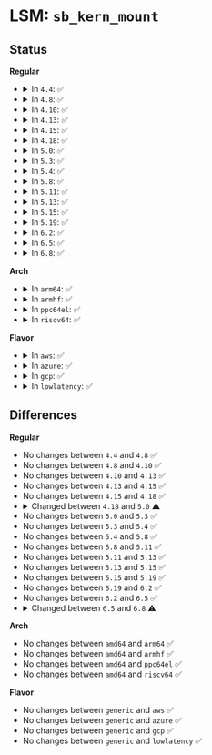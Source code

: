 # LSM: <code>sb_kern_mount</code>

## Status
<b>Regular</b>
<ul>
<li>
<details>
<summary>In <code>4.4</code>: ✅</summary>

```c
int security_sb_kern_mount(struct super_block *sb, int flags, void *data);
```
</details>
</li>
<li>
<details>
<summary>In <code>4.8</code>: ✅</summary>

```c
int security_sb_kern_mount(struct super_block *sb, int flags, void *data);
```
</details>
</li>
<li>
<details>
<summary>In <code>4.10</code>: ✅</summary>

```c
int security_sb_kern_mount(struct super_block *sb, int flags, void *data);
```
</details>
</li>
<li>
<details>
<summary>In <code>4.13</code>: ✅</summary>

```c
int security_sb_kern_mount(struct super_block *sb, int flags, void *data);
```
</details>
</li>
<li>
<details>
<summary>In <code>4.15</code>: ✅</summary>

```c
int security_sb_kern_mount(struct super_block *sb, int flags, void *data);
```
</details>
</li>
<li>
<details>
<summary>In <code>4.18</code>: ✅</summary>

```c
int security_sb_kern_mount(struct super_block *sb, int flags, void *data);
```
</details>
</li>
<li>
<details>
<summary>In <code>5.0</code>: ✅</summary>

```c
int security_sb_kern_mount(struct super_block *sb);
```
</details>
</li>
<li>
<details>
<summary>In <code>5.3</code>: ✅</summary>

```c
int security_sb_kern_mount(struct super_block *sb);
```
</details>
</li>
<li>
<details>
<summary>In <code>5.4</code>: ✅</summary>

```c
int security_sb_kern_mount(struct super_block *sb);
```
</details>
</li>
<li>
<details>
<summary>In <code>5.8</code>: ✅</summary>

```c
int security_sb_kern_mount(struct super_block *sb);
```
</details>
</li>
<li>
<details>
<summary>In <code>5.11</code>: ✅</summary>

```c
int security_sb_kern_mount(struct super_block *sb);
```
</details>
</li>
<li>
<details>
<summary>In <code>5.13</code>: ✅</summary>

```c
int security_sb_kern_mount(struct super_block *sb);
```
</details>
</li>
<li>
<details>
<summary>In <code>5.15</code>: ✅</summary>

```c
int security_sb_kern_mount(struct super_block *sb);
```
</details>
</li>
<li>
<details>
<summary>In <code>5.19</code>: ✅</summary>

```c
int security_sb_kern_mount(struct super_block *sb);
```
</details>
</li>
<li>
<details>
<summary>In <code>6.2</code>: ✅</summary>

```c
int security_sb_kern_mount(struct super_block *sb);
```
</details>
</li>
<li>
<details>
<summary>In <code>6.5</code>: ✅</summary>

```c
int security_sb_kern_mount(struct super_block *sb);
```
</details>
</li>
<li>
<details>
<summary>In <code>6.8</code>: ✅</summary>

```c
int security_sb_kern_mount(const struct super_block *sb);
```
</details>
</li>
</ul>
<b>Arch</b>
<ul>
<li>
<details>
<summary>In <code>arm64</code>: ✅</summary>

```c
int security_sb_kern_mount(struct super_block *sb);
```
</details>
</li>
<li>
<details>
<summary>In <code>armhf</code>: ✅</summary>

```c
int security_sb_kern_mount(struct super_block *sb);
```
</details>
</li>
<li>
<details>
<summary>In <code>ppc64el</code>: ✅</summary>

```c
int security_sb_kern_mount(struct super_block *sb);
```
</details>
</li>
<li>
<details>
<summary>In <code>riscv64</code>: ✅</summary>

```c
int security_sb_kern_mount(struct super_block *sb);
```
</details>
</li>
</ul>
<b>Flavor</b>
<ul>
<li>
<details>
<summary>In <code>aws</code>: ✅</summary>

```c
int security_sb_kern_mount(struct super_block *sb);
```
</details>
</li>
<li>
<details>
<summary>In <code>azure</code>: ✅</summary>

```c
int security_sb_kern_mount(struct super_block *sb);
```
</details>
</li>
<li>
<details>
<summary>In <code>gcp</code>: ✅</summary>

```c
int security_sb_kern_mount(struct super_block *sb);
```
</details>
</li>
<li>
<details>
<summary>In <code>lowlatency</code>: ✅</summary>

```c
int security_sb_kern_mount(struct super_block *sb);
```
</details>
</li>
</ul>

## Differences
<b>Regular</b>
<ul>
<li>
No changes between <code>4.4</code> and <code>4.8</code> ✅
</li>
<li>
No changes between <code>4.8</code> and <code>4.10</code> ✅
</li>
<li>
No changes between <code>4.10</code> and <code>4.13</code> ✅
</li>
<li>
No changes between <code>4.13</code> and <code>4.15</code> ✅
</li>
<li>
No changes between <code>4.15</code> and <code>4.18</code> ✅
</li>
<li>
<details>
<summary>Changed between <code>4.18</code> and <code>5.0</code> ⚠️</summary>
<ul>
<li>
<b>Param removed. </b>
<code>int flags</code>
</li>
<li>
<b>Param removed. </b>
<code>void *data</code>
</li>
</ul>
</details>
</li>
<li>
No changes between <code>5.0</code> and <code>5.3</code> ✅
</li>
<li>
No changes between <code>5.3</code> and <code>5.4</code> ✅
</li>
<li>
No changes between <code>5.4</code> and <code>5.8</code> ✅
</li>
<li>
No changes between <code>5.8</code> and <code>5.11</code> ✅
</li>
<li>
No changes between <code>5.11</code> and <code>5.13</code> ✅
</li>
<li>
No changes between <code>5.13</code> and <code>5.15</code> ✅
</li>
<li>
No changes between <code>5.15</code> and <code>5.19</code> ✅
</li>
<li>
No changes between <code>5.19</code> and <code>6.2</code> ✅
</li>
<li>
No changes between <code>6.2</code> and <code>6.5</code> ✅
</li>
<li>
<details>
<summary>Changed between <code>6.5</code> and <code>6.8</code> ⚠️</summary>
<ul>
<li>
<b>Param type changed. </b>
<code>struct super_block *sb</code> ➡️ <code>const struct super_block *sb</code>
</li>
</ul>
</details>
</li>
</ul>
<b>Arch</b>
<ul>
<li>
No changes between <code>amd64</code> and <code>arm64</code> ✅
</li>
<li>
No changes between <code>amd64</code> and <code>armhf</code> ✅
</li>
<li>
No changes between <code>amd64</code> and <code>ppc64el</code> ✅
</li>
<li>
No changes between <code>amd64</code> and <code>riscv64</code> ✅
</li>
</ul>
<b>Flavor</b>
<ul>
<li>
No changes between <code>generic</code> and <code>aws</code> ✅
</li>
<li>
No changes between <code>generic</code> and <code>azure</code> ✅
</li>
<li>
No changes between <code>generic</code> and <code>gcp</code> ✅
</li>
<li>
No changes between <code>generic</code> and <code>lowlatency</code> ✅
</li>
</ul>
